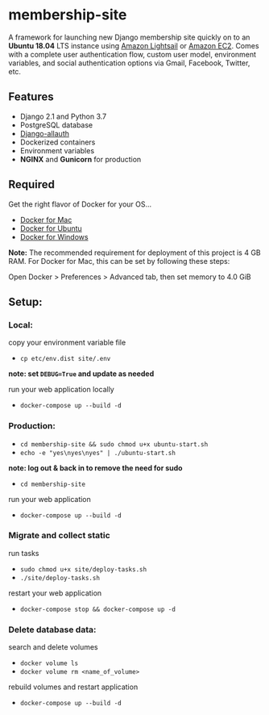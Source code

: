 # membership-site

A framework for launching new Django membership site quickly on to an **Ubuntu 18.04** LTS instance using [Amazon Lightsail](https://aws.amazon.com/lightsail/) or [Amazon EC2](https://aws.amazon.com/ec2/). Comes with a complete user authentication flow, custom user model, environment variables, and social authentication options via Gmail, Facebook, Twitter, etc.

## Features

- Django 2.1 and Python 3.7
- PostgreSQL database
- [Django-allauth](https://django-allauth.readthedocs.io/en/latest/installation.html)
- Dockerized containers
- Environment variables
- **NGINX** and **Gunicorn** for production

## Required

Get the right flavor of Docker for your OS...
- [Docker for Mac](https://docs.docker.com/docker-for-mac/install/)
- [Docker for Ubuntu](https://docs.docker.com/install/linux/docker-ce/ubuntu/)
- [Docker for Windows](https://docs.docker.com/docker-for-windows/install/)

**Note:** The recommended requirement for deployment of this project is 4 GB RAM.
For Docker for Mac, this can be set by following these steps:

Open Docker > Preferences > Advanced tab, then set memory to 4.0 GiB

## Setup:

### Local:

copy your environment variable file
- `cp etc/env.dist site/.env`

**note: set `DEBUG=True` and update as needed**

run your web application locally
- `docker-compose up --build -d`

### Production:

- `cd membership-site && sudo chmod u+x ubuntu-start.sh`
- `echo -e "yes\nyes\nyes" | ./ubuntu-start.sh`

**note: log out & back in to remove the need for sudo**

- `cd membership-site`

run your web application
- `docker-compose up --build -d`

### Migrate and collect static

run tasks
- `sudo chmod u+x site/deploy-tasks.sh`
- `./site/deploy-tasks.sh`

restart your web application
- `docker-compose stop && docker-compose up -d`

### Delete database data:

search and delete volumes
- `docker volume ls`
- `docker volume rm <name_of_volume>`

rebuild volumes and restart application
- `docker-compose up --build -d`
